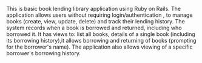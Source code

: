 This is basic book lending library application using Ruby on Rails. The application allows users without requiring login/authentication ,
to manage books (create, view, update, delete) and track their lending history. The system records when a book is borrowed and returned,
including who borrowed it. It has views to: list all books, details of a single book (including its borrowing history),it allows borrowing and returning of books
(prompting for the borrower's name). 
The application also allows viewing of a specific borrower's borrowing history. 
